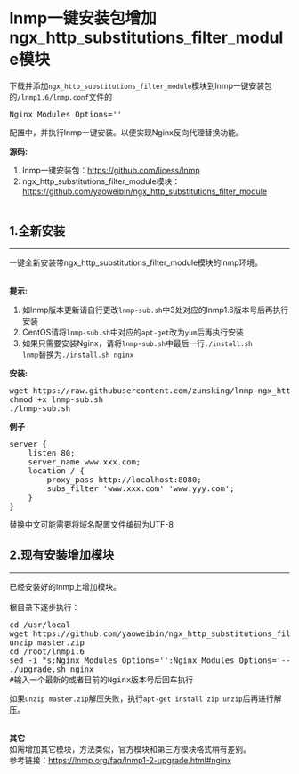 # lnmp一键安装包增加ngx_http_substitutions_filter_module模块

下载并添加<code>ngx_http_substitutions_filter_module</code>模块到lnmp一键安装包的<code>/lnmp1.6/lnmp.conf</code>文件的<pre>Nginx_Modules_Options=''</pre>配置中，并执行lnmp一键安装。以便实现Nginx反向代理替换功能。

<b>源码:</b><br>
1. lnmp一键安装包：https://github.com/licess/lnmp
2. ngx_http_substitutions_filter_module模块：https://github.com/yaoweibin/ngx_http_substitutions_filter_module</br></br>

<h2>1.全新安装</h2>
<hr>
一键全新安装带ngx_http_substitutions_filter_module模块的lnmp环境。</br></br>

<b>提示:</b><br>
1. 如lnmp版本更新请自行更改<code>lnmp-sub.sh</code>中3处对应的lnmp1.6版本号后再执行安装
2. CentOS请将<code>lnmp-sub.sh</code>中对应的<code>apt-get</code>改为<code>yum</code>后再执行安装
3. 如果只需要安装Nginx，请将<code>lnmp-sub.sh</code>中最后一行<code>./install.sh lnmp</code>替换为<code>./install.sh nginx</code>

<b>安装:</b>
<pre>
wget https://raw.githubusercontent.com/zunsking/lnmp-ngx_http_substitutions_filter_module-/master/lnmp-sub.sh
chmod +x lnmp-sub.sh
./lnmp-sub.sh
</pre>

<b>例子</b>
<pre>
server {
    listen 80;
    server_name www.xxx.com;
    location / {
        proxy_pass http://localhost:8080;
        subs_filter 'www.xxx.com' 'www.yyy.com';
    }
}
</pre>
替换中文可能需要将域名配置文件编码为UTF-8

<h2>2.现有安装增加模块</h2>
<hr>
已经安装好的lnmp上增加模块。</br></br>
根目录下逐步执行：
<pre>
cd /usr/local
wget https://github.com/yaoweibin/ngx_http_substitutions_filter_module/archive/master.zip
unzip master.zip
cd /root/lnmp1.6
sed -i "s:Nginx_Modules_Options='':Nginx_Modules_Options='--add-module=/usr/local/ngx_http_substitutions_filter_module-master':" lnmp.conf
./upgrade.sh nginx
#输入一个最新的或者目前的Nginx版本号后回车执行
</pre>
如果<code>unzip master.zip</code>解压失败，执行<code>apt-get install zip unzip</code>后再进行解压。<br><br>

<b>其它</b><br>
如需增加其它模块，方法类似，官方模块和第三方模块格式稍有差别。<br>
参考链接：https://lnmp.org/faq/lnmp1-2-upgrade.html#nginx
